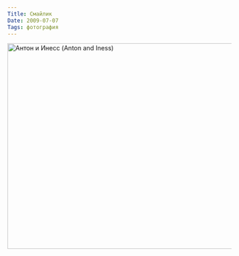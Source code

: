 ```yaml
---
Title: Смайлик
Date: 2009-07-07
Tags: фотография
---
```


<div class="text"><p><a href="http://www.flickr.com/photos/alexeypegov/3698186609/" title="Антон и Инесс (Anton and Iness) by a-pegov, on Flickr"><img src="http://farm4.static.flickr.com/3631/3698186609_cb0fba905a_o.jpg" width="700" height="464" alt="Антон и Инесс (Anton and Iness)" /></a></p></div>